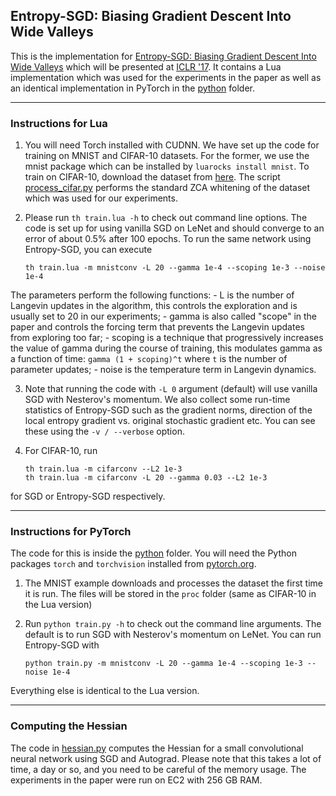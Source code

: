 ## Entropy-SGD: Biasing Gradient Descent Into Wide Valleys

This is the implementation for [Entropy-SGD: Biasing Gradient Descent Into Wide Valleys](https://arxiv.org/abs/1611.01838) which will be presented at [ICLR '17](http://iclr.cc). It contains a Lua implementation which was used for the experiments in the paper as well as an identical implementation in PyTorch in the [python](python) folder.

-----------------------------

### Instructions for Lua

1. You will need Torch installed with CUDNN. We have set up the code for training on MNIST and CIFAR-10 datasets. For the former, we use the mnist package which can be installed by ``luarocks install mnist``. To train on CIFAR-10, download the dataset from [here](https://www.cs.toronto.edu/~kriz/cifar-10-python.tar.gz). The script [process_cifar.py](process_cifar.py) performs the standard ZCA whitening of the dataset which was used for our experiments.

2. Please run ``th train.lua -h`` to check out command line options. The code is set up for using vanilla SGD on LeNet and should converge to an error of about 0.5% after 100 epochs. To run the same network using Entropy-SGD, you can execute
   ```
   th train.lua -m mnistconv -L 20 --gamma 1e-4 --scoping 1e-3 --noise 1e-4
   ```
The parameters perform the following functions:
    - L is the number of Langevin updates in the algorithm, this controls the exploration and is usually set to 20 in our experiments;
    - gamma is also called "scope" in the paper and controls the forcing term that prevents the Langevin updates from exploring too far;
    - scoping is a technique that progressively increases the value of gamma during the course of training, this modulates gamma as a function of time: ``gamma (1 + scoping)^t`` where ``t`` is the number of parameter updates;
    - noise is the temperature term in Langevin dynamics.

3. Note that running the code with ``-L 0`` argument (default) will use vanilla SGD with Nesterov's momentum. We also collect some run-time statistics of Entropy-SGD such as the gradient norms, direction of the local entropy gradient vs. original stochastic gradient etc. You can see these using the ``-v / --verbose`` option.

4. For CIFAR-10, run
   ```
   th train.lua -m cifarconv --L2 1e-3
   th train.lua -m cifarconv -L 20 --gamma 0.03 --L2 1e-3
   ```
for SGD or Entropy-SGD respectively.

-----------------------------

### Instructions for PyTorch

The code for this is inside the [python](python) folder. You will need the Python packages `torch` and `torchvision` installed from [pytorch.org](pytorch.org).

1. The MNIST example downloads and processes the dataset the first time it is run. The files will be stored in the `proc` folder (same as CIFAR-10 in the Lua version)

2. Run ``python train.py -h`` to check out the command line arguments. The default is to run SGD with Nesterov's momentum on LeNet. You can run Entropy-SGD with
   ```
   python train.py -m mnistconv -L 20 --gamma 1e-4 --scoping 1e-3 --noise 1e-4
   ```
Everything else is identical to the Lua version.

-----------------------------

### Computing the Hessian

The code in [hessian.py](python/hessian.py) computes the Hessian for a small convolutional neural network using SGD and Autograd. Please note that this takes a lot of time, a day or so, and you need to be careful of the memory usage. The experiments in the paper were run on EC2 with 256 GB RAM.
